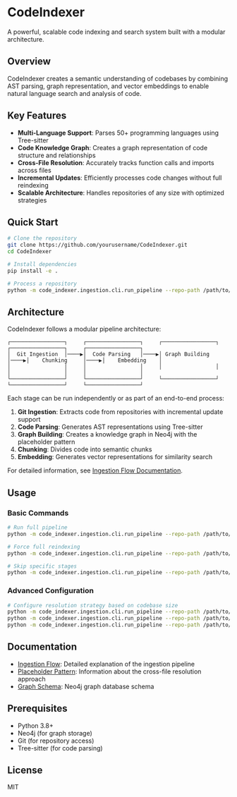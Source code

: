 # CodeIndexer

A powerful, scalable code indexing and search system built with a modular architecture.

## Overview

CodeIndexer creates a semantic understanding of codebases by combining AST parsing, graph representation, and vector embeddings to enable natural language search and analysis of code.

## Key Features

- **Multi-Language Support**: Parses 50+ programming languages using Tree-sitter
- **Code Knowledge Graph**: Creates a graph representation of code structure and relationships
- **Cross-File Resolution**: Accurately tracks function calls and imports across files
- **Incremental Updates**: Efficiently processes code changes without full reindexing
- **Scalable Architecture**: Handles repositories of any size with optimized strategies

## Quick Start

```bash
# Clone the repository
git clone https://github.com/yourusername/CodeIndexer.git
cd CodeIndexer

# Install dependencies
pip install -e .

# Process a repository
python -m code_indexer.ingestion.cli.run_pipeline --repo-path /path/to/repo
```

## Architecture

CodeIndexer follows a modular pipeline architecture:

```
┌─────────────────┐     ┌─────────────────┐     ┌─────────────────┐     ┌─────────────────┐     ┌─────────────────┐
│  Git Ingestion  │────▶│  Code Parsing   │────▶│ Graph Building  │────▶│    Chunking     │────▶│    Embedding    │
│                 │     │                 │     │                 │     │                 │     │                 │
└─────────────────┘     └─────────────────┘     └─────────────────┘     └─────────────────┘     └─────────────────┘
```

Each stage can be run independently or as part of an end-to-end process:

1. **Git Ingestion**: Extracts code from repositories with incremental update support
2. **Code Parsing**: Generates AST representations using Tree-sitter
3. **Graph Building**: Creates a knowledge graph in Neo4j with the placeholder pattern
4. **Chunking**: Divides code into semantic chunks
5. **Embedding**: Generates vector representations for similarity search

For detailed information, see [Ingestion Flow Documentation](docs/ingestion-flow.md).

## Usage

### Basic Commands

```bash
# Run full pipeline
python -m code_indexer.ingestion.cli.run_pipeline --repo-path /path/to/repo

# Force full reindexing
python -m code_indexer.ingestion.cli.run_pipeline --repo-path /path/to/repo --full-indexing

# Skip specific stages
python -m code_indexer.ingestion.cli.run_pipeline --repo-path /path/to/repo --skip-git --skip-parse
```

### Advanced Configuration

```bash
# Configure resolution strategy based on codebase size
python -m code_indexer.ingestion.cli.run_pipeline --repo-path /path/to/repo --resolution-strategy join  # Default, for repos with <2M definitions
python -m code_indexer.ingestion.cli.run_pipeline --repo-path /path/to/repo --resolution-strategy hashmap  # For repos with 2-5M definitions
python -m code_indexer.ingestion.cli.run_pipeline --repo-path /path/to/repo --resolution-strategy sharded  # For massive repos >5M definitions
```

## Documentation

- [Ingestion Flow](docs/ingestion-flow.md): Detailed explanation of the ingestion pipeline
- [Placeholder Pattern](docs/placeholder_pattern.md): Information about the cross-file resolution approach
- [Graph Schema](docs/graph_schema.md): Neo4j graph database schema

## Prerequisites

- Python 3.8+
- Neo4j (for graph storage)
- Git (for repository access)
- Tree-sitter (for code parsing)

## License

MIT